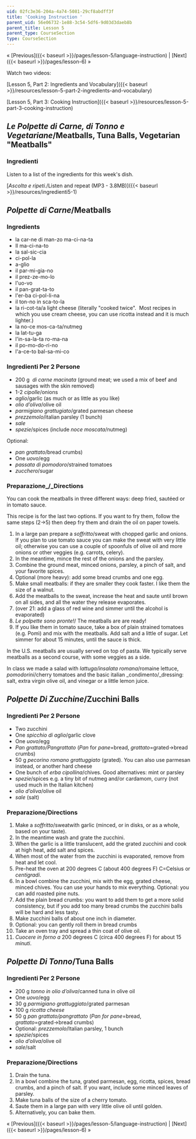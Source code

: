 ```yaml
---
uid: 02fc3e36-204a-4a74-5081-29cf8abdff3f
title: 'Cooking Instruction '
parent_uid: 56e06732-1e88-3c54-5df6-9d03d3daeb8b
parent_title: Lesson 5
parent_type: CourseSection
type: CourseSection
---
```


« [Previous]({{< baseurl >}}/pages/lesson-5/language-instruction) | [Next]({{< baseurl >}}/pages/lesson-6) »

Watch two videos:

[Lesson 5, Part 2: Ingredients and Vocabulary]({{< baseurl >}}/resources/lesson-5-part-2-ingredients-and-vocabulary)

[Lesson 5, Part 3: Cooking Instruction]({{< baseurl >}}/resources/lesson-5-part-3-cooking-instruction)

_Le Polpette di Carne, di Tonno e Vegetariane_/Meatballs, Tuna Balls, Vegetarian "Meatballs"
--------------------------------------------------------------------------------------------

### Ingredienti

Listen to a list of the ingredients for this week's dish.

[_Ascolta e ripeti._/Listen and repeat (MP3 - 3.8MB)]({{< baseurl >}}/resources/ingredienti5-1)

_Polpette di Carne_/Meatballs
-----------------------------

### Ingredients

*   la car-ne di man-zo ma-ci-na-ta 
*   Il ma-ci-na-to
*   la sal-sic-cia
*   ci-pol-la
*   a-glio
*   il par-mi-gia-no
*   il prez-ze-mo-lo
*   l'uo-vo
*   il pan-grat-ta-to
*   l'er-ba ci-pol-li-na
*   il ton-no in sca-to-la
*   la ri-cot-ta/a light cheese (literally "cooked twice".  Most recipes in which you use cream cheese, you can use ricotta instead and it is much lighter.)
*   la no-ce mos-ca-ta/nutmeg
*   la lat-tu-ga
*   l'in-sa-la-ta ro-ma-na
*   il po-mo-do-ri-no
*   l'a-ce-to bal-sa-mi-co

### Ingredienti Per 2 Persone

*   200 g  _di_ _carne macinata_ (ground meat; we used a mix of beef and sausages with the skin removed)
*   1-2 _cipolle_/onions
*   _aglio_/garlic (as much or as little as you like)
*   _olio d’oliva_/olive oil
*   _parmigiano grattugiato_/grated parmesan cheese
*   _prezzemolo_/italian parsley (1 bunch)
*   _sale_
*   _spezie_/spices (include _noce moscata_/nutmeg)

Optional:

*   _pan grattato_/bread crumbs)
*   One _uovo_/egg
*   _passata di pomodoro_/strained tomatoes
*   _zucchero_/sugar

### Preparazione_/_Directions

You can cook the meatballs in three different ways: deep fried, sautéed or in tomato sauce.

This recipe is for the last two options. If you want to fry them, follow the same steps (2→5) then deep fry them and drain the oil on paper towels.

1.  In a large pan prepare a _soffritto_/sweat with chopped garlic and onions. If you plan to use tomato sauce you can make the sweat with very little oil; otherwise you can use a couple of spoonfuls of olive oil and more onions or other veggies (e.g. carrots, celery).
2.  In the meantime, mince the rest of the onions and the parsley.
3.  Combine the ground meat, minced onions, parsley, a pinch of salt, and your favorite spices.
4.  Optional (more heavy): add some bread crumbs and one egg.
5.  Make small meatballs: if they are smaller they cook faster. I like them the size of a walnut.
6.  Add the meatballs to the sweat, increase the heat and saute until brown on all sides, and all the water they release evaporates.
7.  (over 21: add a glass of red wine and simmer until the alcohol is evaporated)
8.  _Le polpette sono pronte!_/ The meatballs are are ready!
9.  If you like them in tomato sauce, take a box of plain strained tomatoes (e.g. Pomì) and mix with the meatballs. Add salt and a little of sugar. Let simmer for about 15 minutes, until the sauce is thick.

In the U.S. meatballs are usually served on top of pasta. We typically serve meatballs as a second course, with some veggies as a side.

In class we made a salad with _lattuga/insalata romana_/romaine lettuce, _pomodorini_/cherry tomatoes and the basic italian _condimento/_dressing: salt, extra virgin olive oil, and vinegar or a little lemon juice.

_Polpette Di Zucchine_/Zucchini Balls
-------------------------------------

### Ingredienti Per 2 Persone

*   Two zucchini
*   One _spicchio di aglio_/garlic clove
*   One _uovo_/egg
*   _Pan grattato/Pangrattato_ (_Pan_ for _pane_\=bread, _grattato_\=grated→bread crumbs)
*   50 g _pecorino romano_ _grattuggiato_ (grated). You can also use parmesan instead, or another hard cheese
*   One bunch of _erba cipollina_/chives. Good alternatives: mint or parsley
*   _spezie_/spices e.g. a tiny bit of nutmeg and/or cardamom, curry (not used much in the Italian kitchen)
*   _olio d’oliva_/olive oil
*   _sale_ (salt)

### Preparazione/Directions

1.  Make a _soffritto_/sweatwith garlic (minced, or in disks, or as a whole, based on your taste).
2.  In the meantime wash and grate the zucchini.
3.  When the garlic is a little translucent, add the grated zucchini and cook at high heat, add salt and spices.
4.  When most of the water from the zucchini is evaporated, remove from heat and let cool.
5.  Pre-heat the oven at 200 degrees C (about 400 degrees F) C=Celsius or _centigradi_.
6.  In a bowl combine the zucchini, mix with the egg, grated cheese, minced chives. You can use your hands to mix everything. Optional: you can add roasted pine nuts.
7.  Add the plain bread crumbs: you want to add them to get a more solid consistency, but if you add too many bread crumbs the zucchini balls will be hard and less tasty.
8.  Make zucchini balls of about one inch in diameter.
9.  Optional: you can gently roll them in bread crumbs
10.  Take an oven tray and spread a thin coat of olive oil.
11.  _Cuocere in forno a_ 200 degrees C (circa 400 degrees F) for about 15 _minuti_.

_Polpette Di Tonno_/Tuna Balls
------------------------------

### Ingredienti Per 2 Persone

*   200 g _tonno in olio d’oliva_/canned tuna in olive oil
*   One _uovo_/egg
*   30 g _parmigiano grattuggiato_/grated parmesan
*   100 g _ricotta cheese_
*   50 g _pan grattato/pangrattato_ (_Pan for pane_\=bread, _grattato_\=grated→bread crumbs)
*   Optional: _prezzemolo_/Italian parsley, 1 bunch
*   _spezie_/spices
*   _olio d’oliva_/olive oil
*   _sale_/salt

### Preparazione/Directions

1.  Drain the tuna.
2.  In a bowl combine the tuna, grated parmesan, egg, ricotta, spices, bread crumbs, and a pinch of salt. If you want, include some minced leaves of parsley.
3.  Make tuna balls of the size of a cherry tomato.
4.  Saute them in a large pan with very little olive oil until golden.
5.  Alternatively, you can bake them.

« [Previous]({{< baseurl >}}/pages/lesson-5/language-instruction) | [Next]({{< baseurl >}}/pages/lesson-6) »